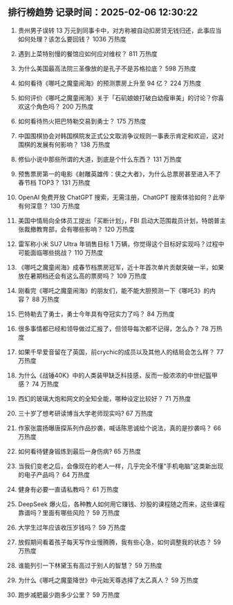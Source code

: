 
## 排行榜趋势 记录时间：2025-02-06 12:30:22
  
  1. 贵州男子误转 13 万元到同事卡中，对方称被自动扣房贷无钱归还，此事应当如何处理？该怎么要回钱？ 1036 万热度
    
  2. 遇到上菜特别慢的餐馆应如何应对维权？ 811 万热度
    
  3. 为什么美国最高法院三圣像放的是孔子不是苏格拉底？ 598 万热度
    
  4. 如何看待《哪吒之魔童闹海》的预测票房上升至 94 亿？ 224 万热度
    
  5. 如何评价《哪吒之魔童闹海》关于「石矶娘娘打破白幼瘦审美」的讨论？你喜欢这个角色吗？ 200 万热度
    
  6. 如何看待热火把巴特勒交易到勇士？ 175 万热度
    
  7. 中国围棋协会对韩国棋院发正式公文取消争议规则一事表示肯定和欢迎，这对围棋的发展有何影响？ 138 万热度
    
  8. 修仙小说中那些所谓的大道，到底是个什么东西？ 131 万热度
    
  9. 预售票房第一的电影《射雕英雄传：侠之大者》，为什么总票房甚至进入不了春节档 TOP3？ 131 万热度
    
  10. OpenAI 免费开放 ChatGPT 搜索，无需注册，ChatGPT 搜索体验如何？此举有何深意？ 130 万热度
    
  11. 美国中情局向全体员工提出「买断计划」，FBI 启动大范围裁员计划，特朗普主张裁撤教育部，会有哪些影响？ 120 万热度
    
  12. 雷军称小米 SU7 Ultra 年销售目标 1 万辆，你觉得这个目标好实现吗？过程中可能面临哪些挑战？ 110 万热度
    
  13. 《哪吒之魔童闹海》成春节档票房冠军，近十年首次单片贡献突破一半，如果放在暑期档还会有这么高的票房吗？ 109 万热度
    
  14. 刚看完《哪吒之魔童闹海》的朋友们，能不能大胆预测一下《哪吒3》的内容？ 88 万热度
    
  15. 巴特勒去了勇士，勇士今年具有夺冠实力了吗？ 84 万热度
    
  16. 很多事情都已经和领导做过汇报了，但领导每次都不记得，怎么办？ 78 万热度
    
  17. 如果千早爱音留在了英国，前crychic的成员以及其他人的结局会怎么样？ 77 万热度
    
  18. 为什么《战锤40K》中的人类装甲缺乏科技感，反而一股浓浓的中世纪盔甲感？ 74 万热度
    
  19. 西幻的玻璃大炮和网文的全知全能，哪种设定比较好？ 71 万热度
    
  20. 三十岁了想考研读博当大学老师现实吗? 67 万热度
    
  21. 作家张震扬曝唐探系列作品抄袭，喊话陈思诚给个说法，真的是抄袭吗？ 66 万热度
    
  22. 如何看待健身锻炼到最后一身伤病? 65 万热度
    
  23. 当我们变老之后，会像现在的老人一样，几乎完全不懂“手机电脑”这类新出现的电子产品吗？ 64 万热度
    
  24. 健身有必要一直请私教吗？ 61 万热度
    
  25. DeepSeek 爆火后，各种教人如何用它赚钱、炒股的课程随之而来，这些课程靠谱吗？里面有哪些风险？ 59 万热度
    
  26. 大学生过年应该收压岁钱吗？ 59 万热度
    
  27. 放假期间看着孩子每天写作业慢腾腾，我有些心急，如何调整我的状态？ 59 万热度
    
  28. 谁能列引一下林黛玉有高过于别人的智慧？ 59 万热度
    
  29. 为什么《哪吒之魔童降世》中元始天尊选择了太乙真人？ 59 万热度
    
  30. 跑步减肥最少跑多少公里？ 59 万热度
    